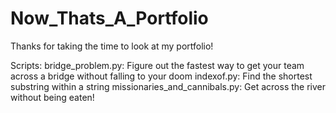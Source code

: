 Now_Thats_A_Portfolio
=====================

Thanks for taking the time to look at my portfolio!

Scripts:
    bridge_problem.py:  Figure out the fastest way to get your team across a bridge without falling to your doom
    indexof.py: Find the shortest substring within a string
    missionaries_and_cannibals.py:  Get across the river without being eaten!

